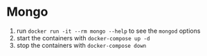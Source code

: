 # Mongo 

1. run `docker run -it --rm mongo --help` to see the `mongod` options
2. start the containers with `docker-compose up -d`
3. stop the containers with `docker-compose down`